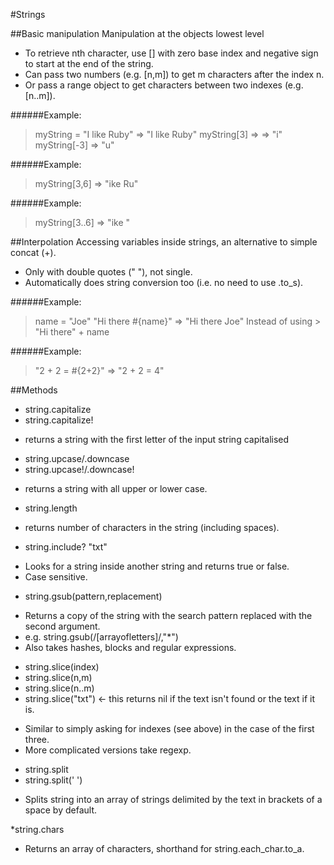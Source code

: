 #Strings

##Basic manipulation
Manipulation at the objects lowest level

- To retrieve nth character, use [] with zero base index and negative sign to start at the end of the string.
- Can pass two numbers (e.g. [n,m]) to get m characters after the index n.
- Or pass a range object to get characters between two indexes (e.g. [n..m]).

######Example:
 > myString = "I like Ruby"
 => "I like Ruby"
 > myString[3]
 => => "i"
 > myString[-3]
 => "u"

 ######Example:
  >myString[3,6]
  => "ike Ru"

  ######Example:
   >myString[3..6]
   => "ike "

##Interpolation
Accessing variables inside strings, an alternative to simple concat (+).

- Only with double quotes (" "), not single.
- Automatically does string conversion too (i.e. no need to use .to_s).

######Example:
> name = "Joe"
> "Hi there #{name}"
=> "Hi there Joe"
Instead of using > "Hi there" + name

######Example:
> "2 + 2 = #{2+2}"
=> "2 + 2 = 4"

##Methods

* string.capitalize
* string.capitalize!
- returns a string with the first letter of the input string capitalised

* string.upcase/.downcase
* string.upcase!/.downcase!
- returns a string with all upper or lower case.

* string.length
- returns number of characters in the string (including spaces).

* string.include? "txt"
- Looks for a string inside another string and returns true or false.
- Case sensitive.

* string.gsub(pattern,replacement)
- Returns a copy of the string with the search pattern replaced with the second argument.
- e.g. string.gsub(/[arrayofletters]/,"*")
- Also takes hashes, blocks and regular expressions.

* string.slice(index)
* string.slice(n,m)
* string.slice(n..m)
* string.slice("txt") <- this returns nil if the text isn't found or the text if it is.
- Similar to simply asking for indexes (see above) in the case of the first three.
- More complicated versions take regexp.

* string.split
* string.split(' ')
- Splits string into an array of strings delimited by the text in brackets of a space by default.

*string.chars
- Returns an array of characters, shorthand for string.each_char.to_a.
